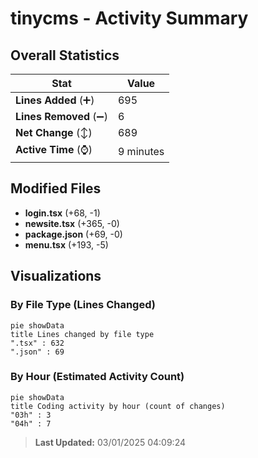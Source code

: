# tinycms - Activity Summary 

## Overall Statistics

| Stat                   | Value                                                             |
| ---------------------- | ----------------------------------------------------------------- |
| **Lines Added** (➕)   | 695                                          |
| **Lines Removed** (➖) | 6                                        |
| **Net Change** (↕)    | 689                |
| **Active Time** (⌚)   | 9 minutes |


## Modified Files
- **login.tsx** (+68, -1)
- **newsite.tsx** (+365, -0)
- **package.json** (+69, -0)
- **menu.tsx** (+193, -5)

## Visualizations

### By File Type (Lines Changed)

```mermaid
pie showData
title Lines changed by file type
".tsx" : 632
".json" : 69
```

### By Hour (Estimated Activity Count)

```mermaid
pie showData
title Coding activity by hour (count of changes)
"03h" : 3
"04h" : 7
```


> **Last Updated:** 03/01/2025 04:09:24